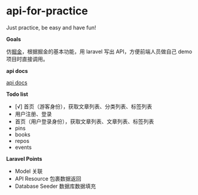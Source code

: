 # api-for-practice

Just practice, be easy and have fun!

**Goals**

仿[掘金](https://juejin.im/)，根据掘金的基本功能，用 laravel 写出 API，方便前端人员做自己 demo 项目时直接调用。

**api docs**

[api docs](https://apizza.net/console/project/2431c2041f3aa6d062e02de446c20f4d/browse)

**Todo list**
- [√] 首页（游客身份），获取文章列表、分类列表、标签列表
- 用户注册、登录
- 首页（用户登录身份），获取文章列表、文章列表、标签列表
- pins
- books
- repos
- events

**Laravel Points**
- Model 关联
- API Resource 包裹数据返回
- Database Seeder 数据库数据填充
